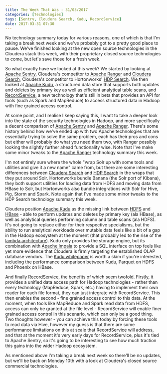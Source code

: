 ```yaml
---
title: The Week That Was - 31/03/2017
categories: [Technologies]
tags: [Sentry, Cloudera Search, Kudu, RecordService]
date: 2017-03-31 07:30
---
```

No technology summary today for various reasons, one of which is that I'm taking a break next week and we've probably got to a pretty good place to pause.  We've finished looking at the new open source technologies in the Cloudera stack this week, with their proprietary closed source technologies to come, but let's save those for a fresh week.

So what exactly have we looked at this week?  We started by looking at [Apache Sentry](/technologies/apache-sentry), Cloudera's competitor to [Apache Ranger](/technologies/apache-ranger) and [Cloudera Search](/technologies/cloudera-search/), Cloudera's competitor to Hortonworks' [HDP Search](/technologies/hortonworks-data-platform-search/).  We then looked at [Apache Kudu](/technologies/apache-kudu/), a structured data store that supports both updates and deletes by primary key as well as efficient analytical table scans, and [RecordService](/technologies/recordservice/), a new technology that's still in beta that provides an API for tools (such as Spark and MapReduce) to access structured data in Hadoop with fine grained access control.
<!--more-->

At some point, and I realise I keep saying this, I want to take a deeper look into the state of the security technologies in Hadoop, and more specifically a decent comparison of [Apache Sentry](/technologies/apache-sentry) and [Apache Ranger](/technologies/apache-ranger).  There's some history behind how we've ended up with two Apache technologies that are essentially trying to solve the same problem, each has their pros and cons but either will probably do what you need them two, with Ranger possibly looking the slightly further ahead functionality wise.  Note that I've make some minor tweaks to the [Apache Ranger](/technologies/apache-ranger) technology summary this week.

I'm not entirely sure where the whole "wrap Solr up with some tools and utilities and give it a new name" came from, but there are some interesting differences between [Cloudera Search](/technologies/cloudera-search/) and [HDP Search](/technologies/hortonworks-data-platform-search/) in the wraps that they put around Solr.  Hortonworks bundle Banana (the Solr port of Kibana), they both support utilities for loading data from HDFS and moving data from HBase to Solr, but Hortonworks also bundle integrations with Solr for Hive, Pig, Storm and Spark.  Note again that I've made some minor tweaks to the HDP Search technology summary this week.

Cloudera position [Apache Kudu](/technologies/apache-kudu/) as the missing link between [HDFS](/technologies/apache-hadoop/hdfs) and [HBase](/technologies/apache-hbase) - able to perform updates and deletes by primary key (ala HBase), as well as analytical queries performing column and table scans (ala HDFS).  It's not going to replace either for their respective specialisms, but the ability to run analytical workloads over mutable data feels like a bit of a gap in the Hadoop ecosystem at the moment (that probably led to the rise of the [lambda architecture](http://lambda-architecture.net/)).  Kudu only provides the storage engine, but its combination with [Apache Impala](/technologies/apache-impala) to provide a SQL interface on top feels like yet more evidence that Cloudera is firmly targeting the established OLAP database vendors.  The [Kudu whitepaper](http://kudu.apache.org/kudu.pdf) is worth a skim if you're interested, including the performance comparison between Kudu, Parquet on HDFS and Phoenix on HBase.

And finally [RecordService](/technologies/recordservice/), the benefits of which seem twofold.  Firstly, it provides a unified data access path for Hadoop technologies - rather than every technology (MapReduce, Spark, etc.) having to implement their own reader for each file format, they can just integrate with RecordService.  This then enables the second - fine grained access control to this data.  At the moment, when tools like MapReduce and Spark read data from HDFS, access can only be granted at the file level - RecordService will enable finer grained access control in this scenario, which can only be a good thing.  Two thoughts however - you can achieve this today by forcing these tools to read data via Hive, however my guess is that there are some performance limitations on this at scale that RecordService will address, and that at the moment it's very early days for RecordService, plus it's tied to Apache Sentry, so it's going to be interesting to see how much traction this gains into the wider Hadoop ecosystem.

As mentioned above I'm taking a break next week so there'll be no updates, but we'll be back on Monday 10th with a look at Cloudera's closed source commercial technologies.